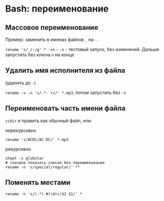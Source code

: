 # Bash: переименование

## Массовое переименование

Пример: заменить в именах файлов `_` на `-`.

`rename 's/_/-/g' * -vn` - `-n` - тестовый запуск, без изменений. Дальше запустить без ключа `n` на конце

## Удалить имя исполнителя из файла

(удалить до `-`)

`rename -v -n 's/.*- +//' *.mp3`, потом запустить без `-n`

## Переименовать часть имени файла

`vidir` и править как обычный файл, или:

нерекурсивно

	rename 's/ACDC/AC-DC/' *.mp3

рекурсивно

	shopt -s globstar
	# сначала показать список без переименования
	rename -n 's/special/regular/' **

## Поменять местами

`rename -n 's/(.*) #(\d+)/$2 $1/' *`
